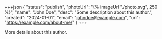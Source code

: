 +++json
{
  "status": "publish",
  "photoUrl": "{% imageUrl "./photo.svg", 250 %}",
  "name": "John Doe",
  "desc": "Some description about this author.",
  "created": "2024-01-01",
  "email": "johndoe@example.com",
  "url": "https://example.com/about-me/"
}
+++

More details about this author.
